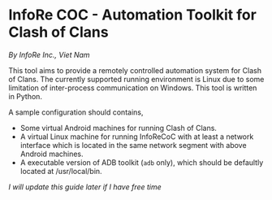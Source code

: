 # InfoRe COC - Automation Toolkit for Clash of Clans

*By InfoRe Inc., Viet Nam*

This tool aims to provide a remotely controlled automation system for Clash of Clans. The currently supported running environment is Linux due to some limitation of inter-process communication on Windows. This tool is written in Python.

A sample configuration should contains,

* Some virtual Android machines for running Clash of Clans.
* A virtual Linux machine for running InfoReCoC with at least a network interface which is located in the same network segment with above Android machines.
* A executable version of ADB toolkit (`adb` only), which should be defaultly located at /usr/local/bin.

*I will update this guide later if I have free time*
